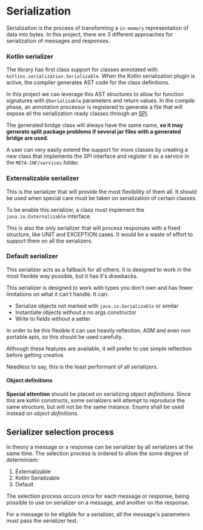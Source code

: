 # Serialization

Serialization is the process of transforming a `in-memory` representation of data into bytes. In this project, there are
3 different approaches for serialization of messages and responses.

### Kotlin serializer

The library has first class support for classes annotated with `kotlinx.serialization.Serializable`. When the
Kotlin serialization plugin is active, the compiler generates AST code for the class definitions.

In this project we can leverage this AST structures to allow for function signatures with `@Serializable` parameters
and return values. In the compile phase, an annotation processor is registered to generate a file that will expose
all the serialization ready classes through an [SPI](../processor/processor-api/src/main/kotlin/pt/pak3nuh/hollywood/processor/api/Serializers.kt).

The generated bridge class will always have the same name, **so it may generate split package problems if several jar files
with a generated bridge are used.**

A user can very easily extend the support for more classes by creating a new class that implements the SPI interface and
register it as a service in the `META-INF/services` folder.

### Externalizable serializer

This is the serializer that will provide the most flexibility of them all. It should be used when special care must be
taken on serialization of certain classes.

To be enable this serializer, a class must implement the `java.io.Externalizable` interface.

This is also the only serializer that will process responses with a fixed structure, like UNIT and EXCEPTION cases.
It would be a waste of effort to support them on all the serializers. 

### Default serializer

This serializer acts as a fallback for all others. It is designed to work in the most flexible
way possible, but it has it's drawbacks.

This serializer is designed to work with types you don't own and has fewer limitations on 
what it can't handle. It can:
- Serialize objects not marked with `java.io.Serializable` or similar
- Instantiate objects without a no args constructor
- Write to fields without a setter

In order to be this flexible it can use heavily reflection, ASM and even non portable apis,
so this should be used carefully.

Although these features are available, it will prefer to use simple reflection before getting
creative.

Needless to say, this is the least performant of all serializers.

#### Object definitions

**Special attention** should be placed on serializing _object definitions_. Since this are
kotlin constructs, some serializers will attempt to reproduce the same structure, but
will not be the same instance. Enums shall be used instead on _object definitions_.

## Serializer selection process

In theory a message or a response can be serializer by all serializers at the same time.
The selection process is ordered to allow the some degree of determinism:

1. Externalizable
2. Kotlin Serializable
3. Default

The selection process occurs once for each message or response, being possible to use on serializer on a message, and another
on the response.

For a message to be eligible for a serializer, all the message's parameters must pass the serializer test.